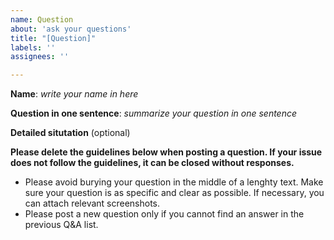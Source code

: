 ```yaml
---
name: Question
about: 'ask your questions'
title: "[Question]"
labels: ''
assignees: ''

---
```

**Name**: _write your name in here_

**Question in one sentence**: _summarize your question in one sentence_

**Detailed situtation** (optional)

**Please delete the guidelines below when posting a question. If your issue does not follow the guidelines, it can be closed without responses.**
- Please avoid burying your question in the middle of a lenghty text. Make sure your question is as specific and clear as possible. If necessary, you can attach relevant screenshots.
- Please post a new question only if you cannot find an answer in the previous Q&A list.
